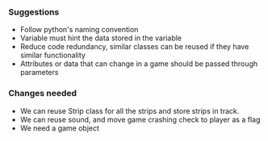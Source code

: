 ### Suggestions
- Follow python's naming convention
- Variable must hint the data stored in the variable
- Reduce code redundancy, similar classes can be reused if they have similar functionality
- Attributes or data that can change in a game should be passed through parameters

### Changes needed
- We can reuse Strip class for all the strips and store strips in track.
- We can reuse sound, and move game crashing check to player as a flag
- We need a game object

